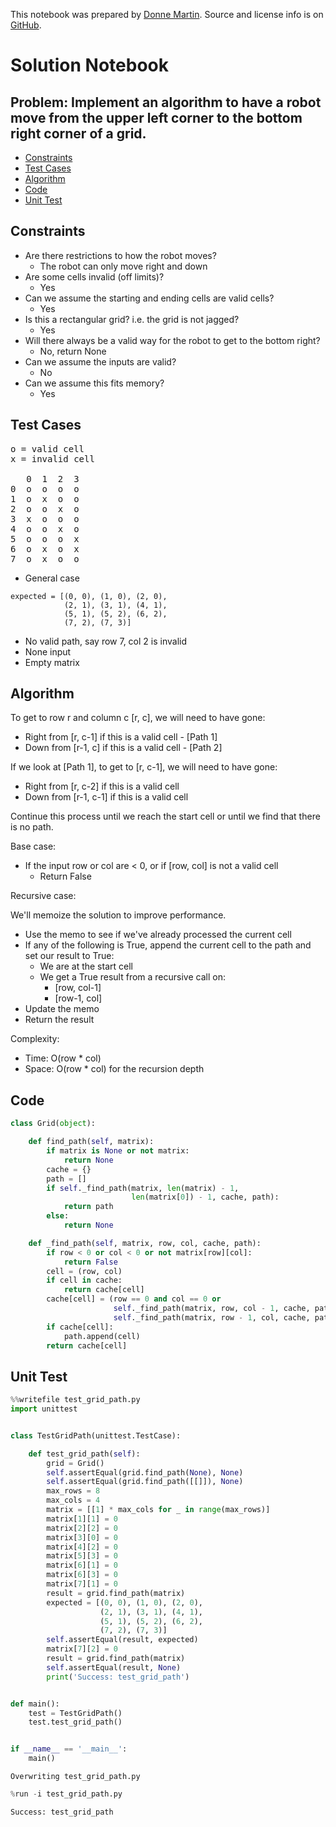 This notebook was prepared by [Donne Martin](https://github.com/donnemartin). Source and license info is on [GitHub](https://github.com/donnemartin/interactive-coding-challenges).

# Solution Notebook

## Problem: Implement an algorithm to have a robot move from the upper left corner to the bottom right corner of a grid.

- [Constraints](#Constraints)
- [Test Cases](#Test-Cases)
- [Algorithm](#Algorithm)
- [Code](#Code)
- [Unit Test](#Unit-Test)

## Constraints

- Are there restrictions to how the robot moves?
  - The robot can only move right and down
- Are some cells invalid (off limits)?
  - Yes
- Can we assume the starting and ending cells are valid cells?
  - Yes
- Is this a rectangular grid? i.e. the grid is not jagged?
  - Yes
- Will there always be a valid way for the robot to get to the bottom right?
  - No, return None
- Can we assume the inputs are valid?
  - No
- Can we assume this fits memory?
  - Yes

## Test Cases

<pre>
o = valid cell
x = invalid cell

   0  1  2  3
0  o  o  o  o
1  o  x  o  o
2  o  o  x  o
3  x  o  o  o
4  o  o  x  o
5  o  o  o  x
6  o  x  o  x
7  o  x  o  o
</pre>

- General case

```
expected = [(0, 0), (1, 0), (2, 0),
            (2, 1), (3, 1), (4, 1),
            (5, 1), (5, 2), (6, 2),
            (7, 2), (7, 3)]
```

- No valid path, say row 7, col 2 is invalid
- None input
- Empty matrix

## Algorithm

To get to row r and column c [r, c], we will need to have gone:

- Right from [r, c-1] if this is a valid cell - [Path 1]
- Down from [r-1, c] if this is a valid cell - [Path 2]

If we look at [Path 1], to get to [r, c-1], we will need to have gone:

- Right from [r, c-2] if this is a valid cell
- Down from [r-1, c-1] if this is a valid cell

Continue this process until we reach the start cell or until we find that there is no path.

Base case:

- If the input row or col are < 0, or if [row, col] is not a valid cell
  - Return False

Recursive case:

We'll memoize the solution to improve performance.

- Use the memo to see if we've already processed the current cell
- If any of the following is True, append the current cell to the path and set our result to True:
  - We are at the start cell
  - We get a True result from a recursive call on:
    - [row, col-1]
    - [row-1, col]
- Update the memo
- Return the result

Complexity:

- Time: O(row \* col)
- Space: O(row \* col) for the recursion depth

## Code

```python
class Grid(object):

    def find_path(self, matrix):
        if matrix is None or not matrix:
            return None
        cache = {}
        path = []
        if self._find_path(matrix, len(matrix) - 1,
                           len(matrix[0]) - 1, cache, path):
            return path
        else:
            return None

    def _find_path(self, matrix, row, col, cache, path):
        if row < 0 or col < 0 or not matrix[row][col]:
            return False
        cell = (row, col)
        if cell in cache:
            return cache[cell]
        cache[cell] = (row == 0 and col == 0 or
                       self._find_path(matrix, row, col - 1, cache, path) or
                       self._find_path(matrix, row - 1, col, cache, path))
        if cache[cell]:
            path.append(cell)
        return cache[cell]
```

## Unit Test

```python
%%writefile test_grid_path.py
import unittest


class TestGridPath(unittest.TestCase):

    def test_grid_path(self):
        grid = Grid()
        self.assertEqual(grid.find_path(None), None)
        self.assertEqual(grid.find_path([[]]), None)
        max_rows = 8
        max_cols = 4
        matrix = [[1] * max_cols for _ in range(max_rows)]
        matrix[1][1] = 0
        matrix[2][2] = 0
        matrix[3][0] = 0
        matrix[4][2] = 0
        matrix[5][3] = 0
        matrix[6][1] = 0
        matrix[6][3] = 0
        matrix[7][1] = 0
        result = grid.find_path(matrix)
        expected = [(0, 0), (1, 0), (2, 0),
                    (2, 1), (3, 1), (4, 1),
                    (5, 1), (5, 2), (6, 2),
                    (7, 2), (7, 3)]
        self.assertEqual(result, expected)
        matrix[7][2] = 0
        result = grid.find_path(matrix)
        self.assertEqual(result, None)
        print('Success: test_grid_path')


def main():
    test = TestGridPath()
    test.test_grid_path()


if __name__ == '__main__':
    main()
```

    Overwriting test_grid_path.py

```python
%run -i test_grid_path.py
```

    Success: test_grid_path
